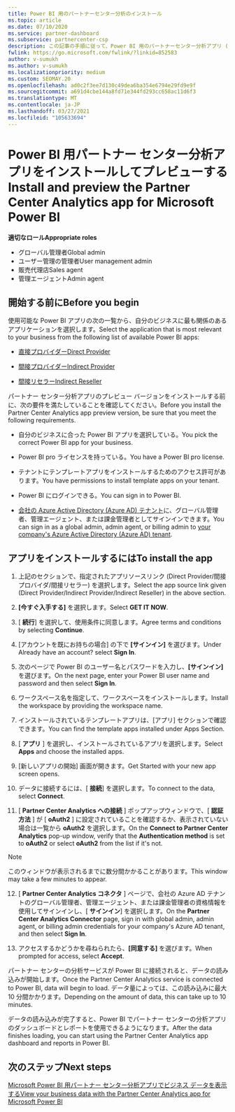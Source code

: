 ```yaml
---
title: Power BI 用のパートナーセンター分析のインストール
ms.topic: article
ms.date: 07/10/2020
ms.service: partner-dashboard
ms.subservice: partnercenter-csp
description: この記事の手順に従って、Power BI 用のパートナーセンター分析アプリ (CSP のダイレクトパートナー向け) をインストールしてプレビューします。
fwlink: https://go.microsoft.com/fwlink/?linkid=852583
author: v-sumukh
ms.author: v-sumukh
ms.localizationpriority: medium
ms.custom: SEOMAY.20
ms.openlocfilehash: ad0c2f3ee7d130c49dea6ba354e6794e29fd9e9f
ms.sourcegitcommit: a691d4cbe144a8fd71e344fd293cc658ac11d6f3
ms.translationtype: MT
ms.contentlocale: ja-JP
ms.lasthandoff: 03/27/2021
ms.locfileid: "105633694"
---
```

# <a name="install-and-preview-the-partner-center-analytics-app-for-microsoft-power-bi"></a><span data-ttu-id="d2b9c-103">Power BI 用パートナー センター分析アプリをインストールしてプレビューする</span><span class="sxs-lookup"><span data-stu-id="d2b9c-103">Install and preview the Partner Center Analytics app for Microsoft Power BI</span></span>


<span data-ttu-id="d2b9c-104">**適切なロール**</span><span class="sxs-lookup"><span data-stu-id="d2b9c-104">**Appropriate roles**</span></span>

- <span data-ttu-id="d2b9c-105">グローバル管理者</span><span class="sxs-lookup"><span data-stu-id="d2b9c-105">Global admin</span></span>
- <span data-ttu-id="d2b9c-106">ユーザー管理の管理者</span><span class="sxs-lookup"><span data-stu-id="d2b9c-106">User management admin</span></span>
- <span data-ttu-id="d2b9c-107">販売代理店</span><span class="sxs-lookup"><span data-stu-id="d2b9c-107">Sales agent</span></span>
- <span data-ttu-id="d2b9c-108">管理エージェント</span><span class="sxs-lookup"><span data-stu-id="d2b9c-108">Admin agent</span></span>

## <a name="before-you-begin"></a><span data-ttu-id="d2b9c-109">開始する前に</span><span class="sxs-lookup"><span data-stu-id="d2b9c-109">Before you begin</span></span>

<span data-ttu-id="d2b9c-110">使用可能な Power BI アプリの次の一覧から、自分のビジネスに最も関係のあるアプリケーションを選択します。</span><span class="sxs-lookup"><span data-stu-id="d2b9c-110">Select the application that is most relevant to your business from the following list of available Power BI apps:</span></span>

- [<span data-ttu-id="d2b9c-111">直接プロバイダー</span><span class="sxs-lookup"><span data-stu-id="d2b9c-111">Direct Provider</span></span>](https://appsource.microsoft.com/product/power-bi/partnercenteranalytics.direct_provider_partner_analytics)

- [<span data-ttu-id="d2b9c-112">間接プロバイダー</span><span class="sxs-lookup"><span data-stu-id="d2b9c-112">Indirect Provider</span></span>](https://appsource.microsoft.com/product/power-bi/partnercenteranalytics.indirect_provider_partner_analytics)

- [<span data-ttu-id="d2b9c-113">間接リセラー</span><span class="sxs-lookup"><span data-stu-id="d2b9c-113">Indirect Reseller</span></span>](https://appsource.microsoft.com/product/power-bi/partnercenteranalytics.indirect_reseller_partner_analytics)

<span data-ttu-id="d2b9c-114">パートナー センター分析アプリのプレビュー バージョンをインストールする前に、次の要件を満たしていることを確認してください。</span><span class="sxs-lookup"><span data-stu-id="d2b9c-114">Before you install the Partner Center Analytics app preview version, be sure that you meet the following requirements.</span></span>

- <span data-ttu-id="d2b9c-115">自分のビジネスに合った Power BI アプリを選択している。</span><span class="sxs-lookup"><span data-stu-id="d2b9c-115">You pick the correct Power BI app for your business.</span></span>

- <span data-ttu-id="d2b9c-116">Power BI pro ライセンスを持っている。</span><span class="sxs-lookup"><span data-stu-id="d2b9c-116">You have a Power BI pro license.</span></span>

- <span data-ttu-id="d2b9c-117">テナントにテンプレートアプリをインストールするためのアクセス許可があります。</span><span class="sxs-lookup"><span data-stu-id="d2b9c-117">You have permissions to install template apps on your tenant.</span></span>

- <span data-ttu-id="d2b9c-118">Power BI にログインできる。</span><span class="sxs-lookup"><span data-stu-id="d2b9c-118">You can sign in to Power BI.</span></span>

- <span data-ttu-id="d2b9c-119">[会社の Azure Active Directory (Azure AD) テナント](azure-active-directory-tenants-and-partner-center.md)に、グローバル管理者、管理エージェント、または課金管理者としてサインインできます。</span><span class="sxs-lookup"><span data-stu-id="d2b9c-119">You can sign in as a global admin, admin agent, or billing admin to [your company's Azure Active Directory (Azure AD) tenant](azure-active-directory-tenants-and-partner-center.md).</span></span>

## <a name="to-install-the-app"></a><span data-ttu-id="d2b9c-120">アプリをインストールするには</span><span class="sxs-lookup"><span data-stu-id="d2b9c-120">To install the app</span></span>

1. <span data-ttu-id="d2b9c-121">上記のセクションで、指定されたアプリソースリンク (Direct Provider/間接プロバイダ/間接リセラー) を選択します。</span><span class="sxs-lookup"><span data-stu-id="d2b9c-121">Select the app source link given (Direct Provider/Indirect Provider/Indirect Reseller) in the above section.</span></span>

2. <span data-ttu-id="d2b9c-122">**[今すぐ入手する]** を選択します。</span><span class="sxs-lookup"><span data-stu-id="d2b9c-122">Select **GET IT NOW**.</span></span> 

3. <span data-ttu-id="d2b9c-123">[ **続行**] を選択して、使用条件に同意します。</span><span class="sxs-lookup"><span data-stu-id="d2b9c-123">Agree terms and conditions by selecting **Continue**.</span></span>

4. <span data-ttu-id="d2b9c-124">[アカウントを既にお持ちの場合] の下で **[サインイン]** を選びます。</span><span class="sxs-lookup"><span data-stu-id="d2b9c-124">Under Already have an account? select **Sign In**.</span></span>

5. <span data-ttu-id="d2b9c-125">次のページで Power BI のユーザー名とパスワードを入力し、**[サインイン]** を選びます。</span><span class="sxs-lookup"><span data-stu-id="d2b9c-125">On the next page, enter your Power BI user name and password and then select **Sign In**.</span></span>

6. <span data-ttu-id="d2b9c-126">ワークスペース名を指定して、ワークスペースをインストールします。</span><span class="sxs-lookup"><span data-stu-id="d2b9c-126">Install the workspace by providing the workspace name.</span></span>

7. <span data-ttu-id="d2b9c-127">インストールされているテンプレートアプリは、[アプリ] セクションで確認できます。</span><span class="sxs-lookup"><span data-stu-id="d2b9c-127">You can find the template apps installed under Apps Section.</span></span>

8. <span data-ttu-id="d2b9c-128">[ **アプリ** ] を選択し、インストールされているアプリを選択します。</span><span class="sxs-lookup"><span data-stu-id="d2b9c-128">Select **Apps** and choose the installed apps.</span></span>

9. <span data-ttu-id="d2b9c-129">[新しいアプリの開始] 画面が開きます。</span><span class="sxs-lookup"><span data-stu-id="d2b9c-129">Get Started with your new app screen opens.</span></span>

10. <span data-ttu-id="d2b9c-130">データに接続するには、[ **接続**] を選択します。</span><span class="sxs-lookup"><span data-stu-id="d2b9c-130">To connect to the data, select **Connect**.</span></span>

11. <span data-ttu-id="d2b9c-131">[ **Partner Center Analytics への接続** ] ポップアップウィンドウで、[ **認証方法** ] が [ **oAuth2** ] に設定されていることを確認するか、表示されていない場合は一覧から **oAuth2** を選択します。</span><span class="sxs-lookup"><span data-stu-id="d2b9c-131">On the **Connect to Partner Center Analytics** pop-up window, verify that the **Authentication method** is set to **oAuth2** or select **oAuth2** from the list if it's not.</span></span> 

> [!NOTE]  
>  <span data-ttu-id="d2b9c-132">このウィンドウが表示されるまでに数分間かかることがあります。</span><span class="sxs-lookup"><span data-stu-id="d2b9c-132">This window may take a few minutes to appear.</span></span>

12. <span data-ttu-id="d2b9c-133">[ **Partner Center Analytics コネクタ** ] ページで、会社の Azure AD テナントのグローバル管理者、管理エージェント、または課金管理者の資格情報を使用してサインインし、[ **サインイン**] を選択します。</span><span class="sxs-lookup"><span data-stu-id="d2b9c-133">On the **Partner Center Analytics Connector** page, sign in with global admin, admin agent, or billing admin credentials for your company's Azure AD tenant, and then select **Sign In**.</span></span>
 
13. <span data-ttu-id="d2b9c-134">アクセスするかどうかを尋ねられたら、**[同意する]** を選びます。</span><span class="sxs-lookup"><span data-stu-id="d2b9c-134">When prompted for access, select **Accept**.</span></span> 

<span data-ttu-id="d2b9c-135">パートナー センターの分析サービスが Power BI に接続されると、データの読み込みが開始します。</span><span class="sxs-lookup"><span data-stu-id="d2b9c-135">Once the Partner Center Analytics service is connected to Power BI, data will begin to load.</span></span> <span data-ttu-id="d2b9c-136">データ量によっては、この読み込みに最大 10 分間かかります。</span><span class="sxs-lookup"><span data-stu-id="d2b9c-136">Depending on the amount of data, this can take up to 10 minutes.</span></span> 

<span data-ttu-id="d2b9c-137">データの読み込みが完了すると、Power BI でパートナー センターの分析アプリのダッシュボードとレポートを使用できるようになります。</span><span class="sxs-lookup"><span data-stu-id="d2b9c-137">After the data finishes loading, you can start using the Partner Center Analytics app dashboard and reports in Power BI.</span></span>

## <a name="next-steps"></a><span data-ttu-id="d2b9c-138">次のステップ</span><span class="sxs-lookup"><span data-stu-id="d2b9c-138">Next steps</span></span>

[<span data-ttu-id="d2b9c-139">Microsoft Power BI 用パートナー センター分析アプリでビジネス データを表示する</span><span class="sxs-lookup"><span data-stu-id="d2b9c-139">View your business data with the Partner Center Analytics app for Microsoft Power BI</span></span>](power-bi-app-for-direct-partners-use.md)
